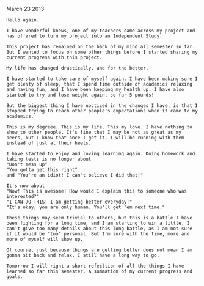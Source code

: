March 23 2013

	Hello again. 

	I have wonderful knews, one of my teachers came across my project and has offered to turn my project into an Independent Study.

	This project has remained on the back of my mind all semester so far. But I wanted to focus on some other things before I started sharing my current progress with this project.

	My life has changed drastically, and for the better.
	
	I have started to take care of myself again. I have been making sure I get plenty of sleep, that I spend time outside of academics relaxing and having fun, and I have been keeping my health up. I have also started to try and lose weight again, so far 5 pounds!

	But the biggest thing I have nocticed in the changes I have, is that I stopped trying to reach other people's expectations when it came to my academics.

	This is my degreee. This is my life. This my love. I have nothing to show to other people. It's fine that I may be not as great as my peers, but I know that once I get it, I will be running with them instead of just at their heels.

	I have started to enjoy and loving learning again. Doing homework and taking tests is no longer about 
	"Don't mess up" 
	"You gotta get this right" 
	and "You're an idiot! I can't believe I did that!"

	It's now about
	"Wow! This is awesome! How would I explain this to someone who was interested?"
	"I CAN DO THIS! I am getting better everyday!"
	"It's okay, you are only human. You'll get 'em next time."

	These things may seem trivial to others, but this is a battle I have been fighting for a long time, and I am starting to win a little. I can't give too many details about this long battle, as I am not sure if it would be "too" personal. But I'm sure with the time, more and more of myself will show up.

	Of course, just because things are getting better does not mean I am gonna sit back and relax. I still have a long way to go.

	Tomorrow I will right a short refecltion of all the things I have learned so far this semester. A summation of my current progress and goals.
